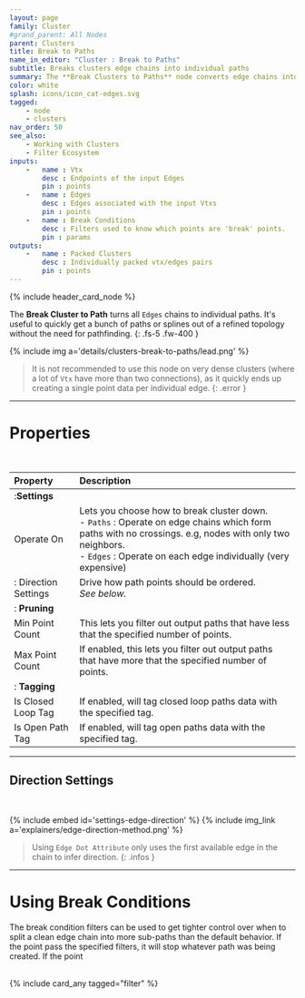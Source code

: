 ```yaml
---
layout: page
family: Cluster
#grand_parent: All Nodes
parent: Clusters
title: Break to Paths
name_in_editor: "Cluster : Break to Paths"
subtitle: Breaks clusters edge chains into individual paths
summary: The **Break Clusters to Paths** node converts edge chains into individual paths, offering a quick way to extract paths or splines from a refined topology without requiring complex pathfinding, but is less suited for dense clusters with highly connected vertices.
color: white
splash: icons/icon_cat-edges.svg
tagged: 
    - node
    - clusters
nav_order: 50
see_also:
    - Working with Clusters
    - Filter Ecosystem
inputs:
    -   name : Vtx
        desc : Endpoints of the input Edges
        pin : points
    -   name : Edges
        desc : Edges associated with the input Vtxs
        pin : points
    -   name : Break Conditions
        desc : Filters used to know which points are 'break' points.
        pin : params
outputs:
    -   name : Packed Clusters
        desc : Individually packed vtx/edges pairs
        pin : points
---
```


{% include header_card_node %}

The **Break Cluster to Path** turns all `Edges` chains to individual paths. It's useful to quickly get a bunch of paths or splines out of a refined topology without the need for pathfinding.
{: .fs-5 .fw-400 } 

{% include img a='details/clusters-break-to-paths/lead.png' %}

> It is not recommended to use this node on very dense clusters (where a lot of `Vtx` have more than two connections), as it quickly ends up creating a single point data per individual edge.
{: .error }

---
# Properties
<br>

| Property       | Description          |
|:-------------|:------------------|
|:**Settings** ||
| Operate On           | Lets you choose how to break cluster down.<br>- `Paths` : Operate on edge chains which form paths with no crossings.  e.g, nodes with only two neighbors.<br>- `Edges` : Operate on each edge individually (very expensive)  |
|: Direction Settings | Drive how path points should be ordered.<br>*See below.* |
|: **Pruning** ||
| Min Point Count | This lets you filter out output paths that have less that the specified number of points. |
| Max Point Count | If enabled, this lets you filter out output paths that have more that the specified number of points. |
|: **Tagging** ||
| <span class="etag">Is Closed Loop Tag</span> | If enabled, will tag closed loop paths data with the specified tag. |
| <span class="etag">Is Open Path Tag</span> | If enabled, will tag open paths data with the specified tag. |

---
## Direction Settings
<br>

{% include embed id='settings-edge-direction' %}
{% include img_link a='explainers/edge-direction-method.png' %}

> Using `Edge Dot Attribute` only uses the first available edge in the chain to infer direction.
{: .infos }

---
# Using Break Conditions

The break condition filters can be used to get tighter control over when to split a clean edge chain into more sub-paths than the default behavior. If the point pass the specified filters, it will stop whatever path was being created. If the point 

<br>
{% include card_any tagged="filter" %}